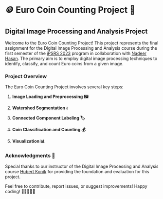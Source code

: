 # 🪙 Euro Coin Counting Project 📸

## Digital Image Processing and Analysis Project

Welcome to the Euro Coin Counting Project! This project represents the final assignment for the Digital Image Processing and Analysis course during the first semester of the [iPSRS 2023](https://www.master-photonics4security.eu/psrs-in-2023-2025) program in collaboration with [Nadeer Hasan](https://www.linkedin.com/in/nadeer-hasan-329698211/). The primary aim is to employ digital image processing techniques to identify, classify, and count Euro coins from a given image.

### Project Overview

The Euro Coin Counting Project involves several key steps:

1. **Image Loading and Preprocessing 🖼️**

2. **Watershed Segmentation 💧**

3. **Connected Component Labeling 🏷️**

4. **Coin Classification and Counting 💰**
  
5. **Visualization 📊**

### Acknowledgments 👏

Special thanks to our instructor of the Digital Image Processing and Analysis course [Hubert Konik](https://www.linkedin.com/in/hubert-konik-30847810/) for providing the foundation and evaluation for this project.

Feel free to contribute, report issues, or suggest improvements! 
Happy coding! 🚀👩‍💻👨‍💻
